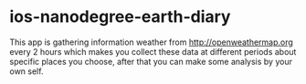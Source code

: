 # ios-nanodegree-earth-diary

This app is gathering information weather from http://openweathermap.org every 2 hours which makes you collect these data at different periods about specific places you choose, after that you can make some analysis by your own self.
